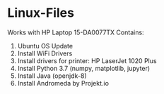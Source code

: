 # Linux-Files
Works with HP Laptop   15-DA0077TX
Contains:
1) Ubuntu OS Update
2) Install WiFi Drivers
3) Install drivers for printer: HP LaserJet 1020 Plus
4) Install Python 3.7 (numpy, matplotlib, jupyter)
5) Install Java (openjdk-8)
6) Install Andromeda by Projekt.io
